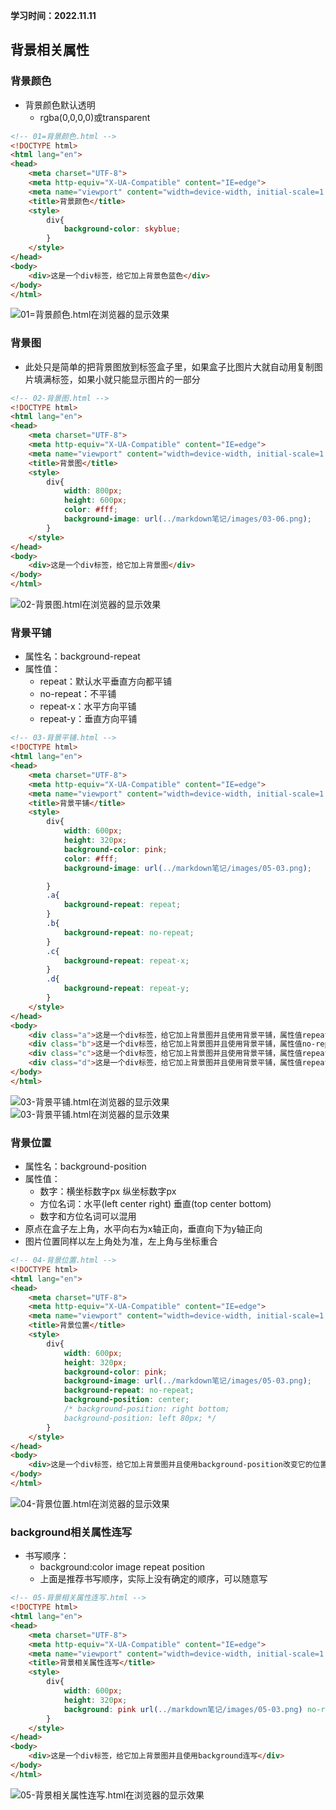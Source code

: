 **学习时间：2022.11.11**
## 背景相关属性
### 背景颜色
* 背景颜色默认透明
  + rgba(0,0,0,0)或transparent
```html
<!-- 01=背景颜色.html -->
<!DOCTYPE html>
<html lang="en">
<head>
    <meta charset="UTF-8">
    <meta http-equiv="X-UA-Compatible" content="IE=edge">
    <meta name="viewport" content="width=device-width, initial-scale=1.0">
    <title>背景颜色</title>
    <style>
        div{
            background-color: skyblue;
        }
    </style>
</head>
<body>
    <div>这是一个div标签，给它加上背景色蓝色</div>
</body>
</html>
```
![01=背景颜色.html在浏览器的显示效果](images/05-01.png)

### 背景图
* 此处只是简单的把背景图放到标签盒子里，如果盒子比图片大就自动用复制图片填满标签，如果小就只能显示图片的一部分
```html
<!-- 02-背景图.html -->
<!DOCTYPE html>
<html lang="en">
<head>
    <meta charset="UTF-8">
    <meta http-equiv="X-UA-Compatible" content="IE=edge">
    <meta name="viewport" content="width=device-width, initial-scale=1.0">
    <title>背景图</title>
    <style>
        div{
            width: 800px;
            height: 600px;
            color: #fff;
            background-image: url(../markdown笔记/images/03-06.png);
        }
    </style>
</head>
<body>
    <div>这是一个div标签，给它加上背景图</div>
</body>
</html>
```
![02-背景图.html在浏览器的显示效果](images/05-02.png)

### 背景平铺
* 属性名：background-repeat
* 属性值：
  + repeat：默认水平垂直方向都平铺
  + no-repeat：不平铺
  + repeat-x：水平方向平铺
  + repeat-y：垂直方向平铺
```html
<!-- 03-背景平铺.html -->
<!DOCTYPE html>
<html lang="en">
<head>
    <meta charset="UTF-8">
    <meta http-equiv="X-UA-Compatible" content="IE=edge">
    <meta name="viewport" content="width=device-width, initial-scale=1.0">
    <title>背景平铺</title>
    <style>
        div{
            width: 600px;
            height: 320px;
            background-color: pink;
            color: #fff;
            background-image: url(../markdown笔记/images/05-03.png);

        }
        .a{
            background-repeat: repeat;
        }
        .b{
            background-repeat: no-repeat;
        }
        .c{
            background-repeat: repeat-x;
        }
        .d{
            background-repeat: repeat-y;
        }
    </style>
</head>
<body>
    <div class="a">这是一个div标签，给它加上背景图并且使用背景平铺，属性值repeat</div><br>
    <div class="b">这是一个div标签，给它加上背景图并且使用背景平铺，属性值no-repeat</div><br>
    <div class="c">这是一个div标签，给它加上背景图并且使用背景平铺，属性值repeat-x</div><br>
    <div class="d">这是一个div标签，给它加上背景图并且使用背景平铺，属性值repeat-y</div><br>
</body>
</html>
```
![03-背景平铺.html在浏览器的显示效果](images/05-04-1.png)
![03-背景平铺.html在浏览器的显示效果](images/05-04-2.png)

### 背景位置
* 属性名：background-position
* 属性值：
  + 数字：横坐标数字px 纵坐标数字px
  + 方位名词：水平(left center right) 垂直(top center bottom)
  + 数字和方位名词可以混用
* 原点在盒子左上角，水平向右为x轴正向，垂直向下为y轴正向
* 图片位置同样以左上角处为准，左上角与坐标重合
```html
<!-- 04-背景位置.html -->
<!DOCTYPE html>
<html lang="en">
<head>
    <meta charset="UTF-8">
    <meta http-equiv="X-UA-Compatible" content="IE=edge">
    <meta name="viewport" content="width=device-width, initial-scale=1.0">
    <title>背景位置</title>
    <style>
        div{
            width: 600px;
            height: 320px;
            background-color: pink;
            background-image: url(../markdown笔记/images/05-03.png);
            background-repeat: no-repeat;
            background-position: center;
            /* background-position: right bottom;
            background-position: left 80px; */
        }
    </style>
</head>
<body>
    <div>这是一个div标签，给它加上背景图并且使用background-position改变它的位置</div>
</body>
</html>
```
![04-背景位置.html在浏览器的显示效果](images/05-05.png)

### background相关属性连写
* 书写顺序：
  + background:color image repeat position
  + 上面是推荐书写顺序，实际上没有确定的顺序，可以随意写
```html
<!-- 05-背景相关属性连写.html -->
<!DOCTYPE html>
<html lang="en">
<head>
    <meta charset="UTF-8">
    <meta http-equiv="X-UA-Compatible" content="IE=edge">
    <meta name="viewport" content="width=device-width, initial-scale=1.0">
    <title>背景相关属性连写</title>
    <style>
        div{
            width: 600px;
            height: 320px;
            background: pink url(../markdown笔记/images/05-03.png) no-repeat 50px 80px;
        }
    </style>
</head>
<body>
    <div>这是一个div标签，给它加上背景图并且使用background连写</div>
</body>
</html>
```

![05-背景相关属性连写.html在浏览器的显示效果](images/05-06.png)

